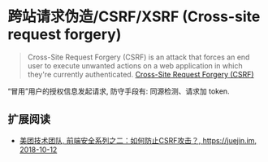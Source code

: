 # 跨站请求伪造/CSRF/XSRF (Cross-site request forgery)

> Cross-Site Request Forgery (CSRF) is an attack that forces an end user to execute unwanted actions on a web application in which they're currently authenticated.
> [Cross-Site Request Forgery (CSRF)](https://www.owasp.org/index.php/Cross-Site_Request_Forgery_(CSRF))

“冒用”用户的授权信息发起请求, 防守手段有: 同源检测、请求加 token.

## 扩展阅读

* [美团技术团队, 前端安全系列之二：如何防止CSRF攻击？, https://juejin.im, 2018-10-12](https://juejin.im/post/5bc009996fb9a05d0a055192)
